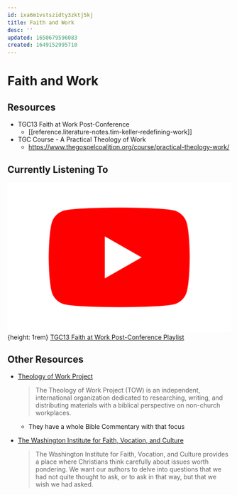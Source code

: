 ```yaml
---
id: ixa6m1vstszidty3zktj5kj
title: Faith and Work
desc: ''
updated: 1650679596083
created: 1649152995710
---
```

# Faith and Work

## Resources
- TGC13 Faith at Work Post-Conference
  - [[reference.literature-notes.tim-keller-redefining-work]]
- TGC Course - A Practical Theology of Work
  - https://www.thegospelcoalition.org/course/practical-theology-work/

## Currently Listening To

![Youtube Icon](assets/youtube-icon.svg){height: 1rem} [TGC13 Faith at Work Post-Conference Playlist](https://www.youtube.com/watch?v=fGH5bhUwMB4&list=PLPwoFK1MBpm5-Y3LpZONZnkCy450tryga)


## Other Resources
- [Theology of Work Project](https://www.theologyofwork.org/)
  > The Theology of Work Project (TOW) is an independent, international organization dedicated to researching, writing, and distributing materials with a biblical perspective on non-church workplaces.

  - They have a whole Bible Commentary with that focus
- [The Washington Institute for Faith, Vocation, and Culture](https://washingtoninst.org/)
  > The Washington Institute for Faith, Vocation, and Culture provides a place where Christians think carefully about issues worth pondering. We want our authors to delve into questions that we had not quite thought to ask, or to ask in that way, but that we wish we had asked.
